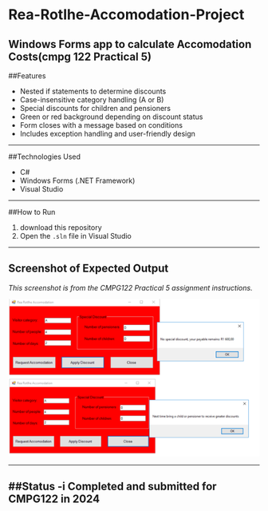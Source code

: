 # Rea-Rotlhe-Accomodation-Project
Windows Forms app to calculate Accomodation Costs(cmpg 122 Practical 5)
---

##Features

- Nested if statements to determine discounts
- Case-insensitive category handling (A or B)
- Special discounts for children and pensioners
- Green or red background depending on discount status
- Form closes with a message based on conditions
- Includes exception handling and user-friendly design

---
##Technologies Used

- C#
- Windows Forms (.NET Framework)
- Visual Studio
  
---

##How to Run

1. download this repository
2. Open the `.sln` file in Visual Studio


---

## Screenshot of Expected Output

*This screenshot is from the CMPG122 Practical 5 assignment instructions.*

![App Screenshot](https://github.com/Nathi666/Rea-Rotlhe-Accomodation-Project/raw/main/Practical5.PNG)


---

##Status
-i Completed and submitted for CMPG122 in 2024 
---



